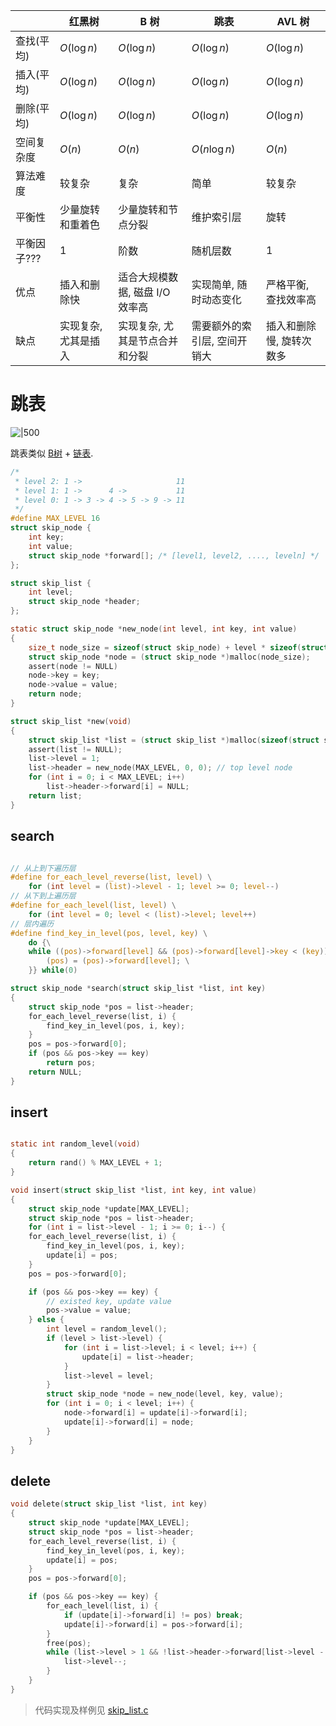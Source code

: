 
|             | 红黑树               | B 树                            | 跳表                   | AVL 树                    |
| ----------- | -------------------- | ------------------------------ | ---------------------- | ------------------------ |
| 查找(平均)  | $O(\log n)$          | $O(\log n)$                    | $O(\log n)$            | $O(\log n)$              |
| 插入(平均)  | $O(\log n)$          | $O(\log n)$                    | $O(\log n)$            | $O(\log n)$              |
| 删除(平均)  | $O(\log n)$          | $O(\log n)$                    | $O(\log n)$            | $O(\log n)$              |
| 空间复杂度  | $O(n)$               | $O(n)$                         | $O(n\log n)$           | $O(n)$                   |
| 算法难度    | 较复杂               | 复杂                           | 简单                   | 较复杂                   |
| 平衡性      | 少量旋转和重着色     | 少量旋转和节点分裂             | 维护索引层             | 旋转                     |
| 平衡因子??? | 1                    | 阶数                           | 随机层数               | 1                        |
| 优点        | 插入和删除快         | 适合大规模数据, 磁盘 I/O 效率高  | 实现简单, 随时动态变化 | 严格平衡, 查找效率高     |
| 缺点        | 实现复杂, 尤其是插入 | 实现复杂, 尤其是节点合并和分裂 | 需要额外的索引层, 空间开销大                       | 插入和删除慢, 旋转次数多 |

# 跳表

![|500](../../../attach/Pasted%20image%2020240527115938.avif)

跳表类似 [B树](../树/b%20tree.md) + [链表](linked%20list%20versus%20array.md).

```c
/*
 * level 2: 1 ->                     11         
 * level 1: 1 ->      4 ->           11
 * level 0: 1 -> 3 -> 4 -> 5 -> 9 -> 11
 */
#define MAX_LEVEL 16
struct skip_node {
    int key;
    int value;
    struct skip_node *forward[]; /* [level1, level2, ...., leveln] */
};

struct skip_list {
    int level;
    struct skip_node *header;
};

static struct skip_node *new_node(int level, int key, int value)
{
    size_t node_size = sizeof(struct skip_node) + level * sizeof(struct skip_node *);
    struct skip_node *node = (struct skip_node *)malloc(node_size);
    assert(node != NULL)
    node->key = key;
    node->value = value;
    return node;
}

struct skip_list *new(void)
{
    struct skip_list *list = (struct skip_list *)malloc(sizeof(struct skip_list));
    assert(list != NULL);
    list->level = 1;
    list->header = new_node(MAX_LEVEL, 0, 0); // top level node
    for (int i = 0; i < MAX_LEVEL; i++) 
        list->header->forward[i] = NULL;
    return list;
}

```

## search

```c

// 从上到下遍历层
#define for_each_level_reverse(list, level) \
    for (int level = (list)->level - 1; level >= 0; level--)
// 从下到上遍历层
#define for_each_level(list, level) \
    for (int level = 0; level < (list)->level; level++)
// 层内遍历
#define find_key_in_level(pos, level, key) \
    do {\
    while ((pos)->forward[level] && (pos)->forward[level]->key < (key)) {\
        (pos) = (pos)->forward[level]; \
    }} while(0)

struct skip_node *search(struct skip_list *list, int key)
{
    struct skip_node *pos = list->header;
    for_each_level_reverse(list, i) {
        find_key_in_level(pos, i, key);
    }
    pos = pos->forward[0];
    if (pos && pos->key == key)
        return pos;
    return NULL;
}
```

## insert

```c

static int random_level(void)
{
    return rand() % MAX_LEVEL + 1;
}

void insert(struct skip_list *list, int key, int value)
{
    struct skip_node *update[MAX_LEVEL];
    struct skip_node *pos = list->header; 
    for (int i = list->level - 1; i >= 0; i--) {
    for_each_level_reverse(list, i) { 
        find_key_in_level(pos, i, key);
        update[i] = pos;
    }
    pos = pos->forward[0];

    if (pos && pos->key == key) {
        // existed key, update value
        pos->value = value;
    } else {
        int level = random_level();
        if (level > list->level) {
            for (int i = list->level; i < level; i++) {
                update[i] = list->header;
            }
            list->level = level;
        }
        struct skip_node *node = new_node(level, key, value);
        for (int i = 0; i < level; i++) {
            node->forward[i] = update[i]->forward[i];
            update[i]->forward[i] = node;
        }
    }
}
```

## delete

```c
void delete(struct skip_list *list, int key)
{
    struct skip_node *update[MAX_LEVEL];
    struct skip_node *pos = list->header;
    for_each_level_reverse(list, i) {
        find_key_in_level(pos, i, key);
        update[i] = pos;
    }
    pos = pos->forward[0];

    if (pos && pos->key == key) {
        for_each_level(list, i) {
            if (update[i]->forward[i] != pos) break;
            update[i]->forward[i] = pos->forward[i];
        }
        free(pos);
        while (list->level > 1 && !list->header->forward[list->level - 1]) {
            list->level--;
        }
    }
}
```


> 代码实现及样例见 [skip_list.c](../../../src/skip_list.c)
